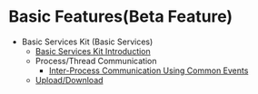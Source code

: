# Basic Features(Beta Feature)
- Basic Services Kit (Basic Services)
    - [Basic Services Kit Introduction](./cj-basic-services-kit-overview.md)
    - Process/Thread Communication
        - [Inter-Process Communication Using Common Events](./common-event/README.md)
    - [Upload/Download](./request/README.md)